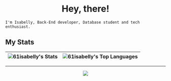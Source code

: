 <h1 align="center">Hey, there!</h1>

```
I'm Isabelly, Back-End developer, Database student and tech enthusiast.
```

## My Stats

<div align="center">

| ![61isabelly's Stats](https://github-readme-stats.vercel.app/api?username=61isabelly&theme=dark&show_icons=true&hide_border=false&count_private=true) | ![61isabelly's Top Languages](https://github-readme-stats.vercel.app/api/top-langs/?username=61isabelly&theme=dark&show_icons=true&hide_border=false&layout=compact)|
|-----------------------------------------------------------------------------------------------------------------------------------------------------------------------------------|----------------------------------------------------------------------------------------------------------------|

</div>

---
<p align="center">
  <a href="https://skillicons.dev">
    <img src="https://skillicons.dev/icons?i=git,js,java,py,c,nodejs,mysql,go" />
  </a>
</p>
